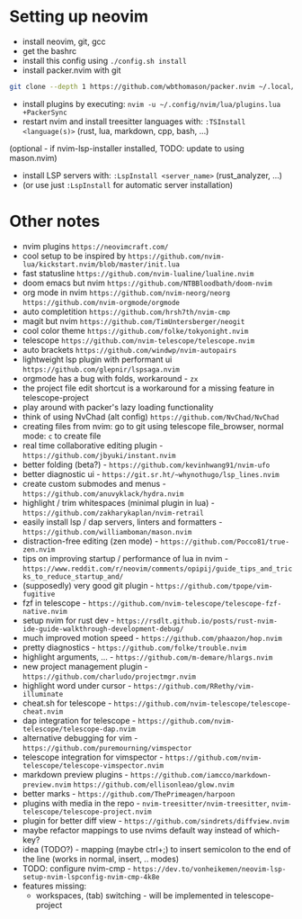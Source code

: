 # Setting up neovim
- install neovim, git, gcc
- get the bashrc
- install this config using `./config.sh install`
- install packer.nvim with git
```bash
git clone --depth 1 https://github.com/wbthomason/packer.nvim ~/.local/share/nvim/site/pack/packer/start/packer.nvim-lua
```
- install plugins by executing: `nvim -u ~/.config/nvim/lua/plugins.lua +PackerSync`
- restart nvim and install treesitter languages with: `:TSInstall <language(s)>` (rust, lua, markdown, cpp, bash, ...)

(optional - if nvim-lsp-installer installed, TODO: update to using mason.nvim)
- install LSP servers with: `:LspInstall <server_name>` (rust_analyzer, ...)
- (or use just `:LspInstall` for automatic server installation)

# Other notes
- nvim plugins `https://neovimcraft.com/`
- cool setup to be inspired by `https://github.com/nvim-lua/kickstart.nvim/blob/master/init.lua`
- fast statusline `https://github.com/nvim-lualine/lualine.nvim`
- doom emacs but nvim `https://github.com/NTBBloodbath/doom-nvim`
- org mode in nvim `https://github.com/nvim-neorg/neorg`
	`https://github.com/nvim-orgmode/orgmode`
- auto completition `https://github.com/hrsh7th/nvim-cmp`
- magit but nvim `https://github.com/TimUntersberger/neogit`
- cool color theme `https://github.com/folke/tokyonight.nvim`
- telescope `https://github.com/nvim-telescope/telescope.nvim`
- auto brackets `https://github.com/windwp/nvim-autopairs`
- lightweight lsp plugin with performant ui `https://github.com/glepnir/lspsaga.nvim`
- orgmode has a bug with folds, workaround - `zx`
- the project file edit shortcut is a workaround for a missing feature in telescope-project
- play around with packer's lazy loading functionality
- think of using NvChad (alt config) `https://github.com/NvChad/NvChad`
- creating files from nvim: go to git using telescope file_browser, normal mode: `c` to create file
- real time collaborative editing plugin - `https://github.com/jbyuki/instant.nvim`
- better folding (beta?) - `https://github.com/kevinhwang91/nvim-ufo`
- better diagnostic ui - `https://git.sr.ht/~whynothugo/lsp_lines.nvim`
- create custom submodes and menus - `https://github.com/anuvyklack/hydra.nvim`
- highlight / trim whitespaces (minimal plugin in lua) - `https://github.com/zakharykaplan/nvim-retrail`
- easily install lsp / dap servers, linters and formatters - `https://github.com/williamboman/mason.nvim`
- distraction-free editing (zen mode) - `https://github.com/Pocco81/true-zen.nvim`
- tips on improving startup / performance of lua in nvim - `https://www.reddit.com/r/neovim/comments/opipij/guide_tips_and_tricks_to_reduce_startup_and/`
- (supposedly) very good git plugin - `https://github.com/tpope/vim-fugitive`
- fzf in telescope - `https://github.com/nvim-telescope/telescope-fzf-native.nvim`
- setup nvim for rust dev - `https://rsdlt.github.io/posts/rust-nvim-ide-guide-walkthrough-development-debug/`
- much improved motion speed - `https://github.com/phaazon/hop.nvim`
- pretty diagnostics - `https://github.com/folke/trouble.nvim`
- highlight arguments, ... - `https://github.com/m-demare/hlargs.nvim`
- new project management plugin - `https://github.com/charludo/projectmgr.nvim`
- highlight word under cursor - `https://github.com/RRethy/vim-illuminate`
- cheat.sh for telescope - `https://github.com/nvim-telescope/telescope-cheat.nvim`
- dap integration for telescope - `https://github.com/nvim-telescope/telescope-dap.nvim`
- alternative debugging for vim - `https://github.com/puremourning/vimspector`
- telescope integration for vimspector - `https://github.com/nvim-telescope/telescope-vimspector.nvim`
- markdown preview plugins - `https://github.com/iamcco/markdown-preview.nvim` `https://github.com/ellisonleao/glow.nvim`
- better marks - `https://github.com/ThePrimeagen/harpoon`
- plugins with media in the repo - `nvim-treesitter/nvim-treesitter`, `nvim-telescope/telescope-project.nvim`
- plugin for better diff view - `https://github.com/sindrets/diffview.nvim`
- maybe refactor mappings to use nvims default way instead of which-key?
- idea (TODO?) - mapping (maybe ctrl+;) to insert semicolon to the end of the line (works in normal, insert, .. modes)
- TODO: configure nvim-cmp - `https://dev.to/vonheikemen/neovim-lsp-setup-nvim-lspconfig-nvim-cmp-4k8e`
- features missing:
	- workspaces, (tab) switching - will be implemented in telescope-project

